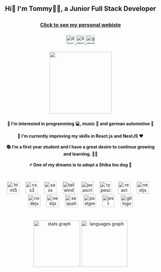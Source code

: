 # <h2 align="center">Hi👋 I'm Tommy👨‍💻, a Junior Full Stack Developer</h2>
## <h3 align="center"><a href="https://tommyphan.dev/" target="_blank">Click to see my personal webiste</a></h3> 

###

<div align="center">
  <a href="discordapp.com/users/326660148355661825" target="_blank">
    <img src="https://img.shields.io/static/v1?message=Discord&logo=discord&label=0xy#2276&color=03045e&logoColor=white&labelColor=&style=for-the-badge" height="29" alt="discord logo"  />
  </a>
  <a href="https://www.linkedin.com/in/tommy04/" target="_blank">
    <img src="https://img.shields.io/static/v1?message=LinkedIn&logo=linkedin&label=&color=0077B5&logoColor=white&labelColor=&style=for-the-badge" height="29" alt="linkedin logo"  />
  </a>
  <img src="https://img.shields.io/static/v1?message=Gmail&logo=gmail&label=tommyphan2004.tp@gmail.com&color=D14836&logoColor=white&labelColor=81b29a&style=for-the-badge" height="29" alt="gmail logo"  />
</div>

###

<div align="center">
  <img height="200" src="https://media.tenor.com/OWI_ai132b0AAAAC/wink-dog.gif"  />
</div>

###

<h4 align="center">👀 I’m interested in programming 💻, music 🎵 and german automotive 🚗<br><br>🌱 I’m currently improving my skills in React.js and NestJS ❤️<br><br>📚 I’m a first year student and I have a great desire to continue growing and learning. 🧙‍♂️<br><br>⚡ One of my dreams is to adopt a Shiba Inu dog 🦮</h4>

###

<br>

<div align="center">

 <img src="https://skillicons.dev/icons?i=html" height="40" alt="html5 logo" />

 <img width="12" />

 <img src="https://skillicons.dev/icons?i=css" height="40" alt="css3 logo" />

 <img width="12" />

 <img src="https://skillicons.dev/icons?i=sass" height="40" alt="sass logo" />

 <img width="12" />

 <img src="https://skillicons.dev/icons?i=tailwind" height="40" alt="tailwindcss logo" />

 <img width="12" />

 <img src="https://skillicons.dev/icons?i=js" height="40" alt="javascript logo" />

 <img width="12" />

 <img src="https://skillicons.dev/icons?i=ts" height="40" alt="typescript logo" />

 <img width="12" />

 <img src="https://skillicons.dev/icons?i=react" height="40" alt="react logo" />

 <img width="12" />

 <img src="https://skillicons.dev/icons?i=nextjs" height="40" alt="nextjs logo" />

 <img width="12" />

 <img src="https://skillicons.dev/icons?i=nodejs" height="40" alt="nodejs logo" />

 <img width="12" />

 <img src="https://skillicons.dev/icons?i=nestjs" height="40" alt="nestjs logo" />

 <img width="12" />

 <img src="https://skillicons.dev/icons?i=sequelize" height="40" alt="sequelize logo" />

 <img width="12" />

 <img src="https://skillicons.dev/icons?i=postgres" height="40" alt="postgresql logo" />

 <img width="12" />

 <img src="https://skillicons.dev/icons?i=jest" height="40" alt="jest logo" />

 <img width="12" />

 <img src="https://cdn.jsdelivr.net/gh/devicons/devicon/icons/git/git-original.svg" height="40" alt="git logo" />

</div>



###

<br clear="both">

<div align="center">
  <img src="https://github-readme-stats.vercel.app/api?hide_title=false&hide_rank=false&show_icons=true&include_all_commits=true&count_private=true&disable_animations=false&theme=shades-of-purple&locale=en&hide_border=false&username=0xyy" height="150" alt="stats graph"  />
  <img src="https://github-readme-stats.vercel.app/api/top-langs?locale=en&hide_title=false&layout=compact&card_width=320&langs_count=5&theme=shades-of-purple&hide_border=false&username=0xyy" height="150" alt="languages graph"  />
</div>

